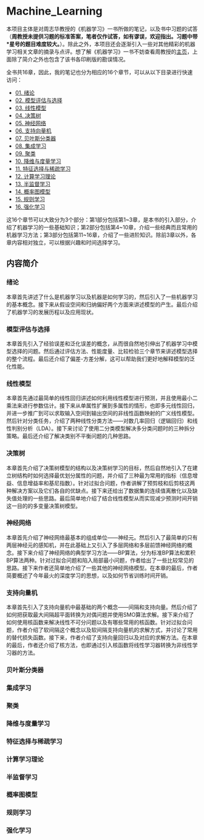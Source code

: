 # Machine_Learning

本项目主体是对周志华教授的《机器学习》一书所做的笔记，以及书中习题的试答（**周教授未提供习题的标准答案，笔者仅作试答，如有谬误，欢迎指出。习题中带\*星号的题目难度较大。**）。除此之外，本项目还会逐渐引入一些对其他精彩的机器学习相关文章的摘录与点评。想了解《机器学习》一书不妨查看周教授的[主页](http://cs.nju.edu.cn/zhouzh/zhouzh.files/publication/MLbook2016.htm)，上面除了简介之外也包含了该书各印刷版的勘误情况。

全书共16章，因此，我的笔记也分为相应的16个章节，可以从以下目录进行快速访问：

- [01. 绪论](https://github.com/familyld/Machine_Learning/blob/master/01introduction.md)
- [02. 模型评估与选择](https://github.com/familyld/Machine_Learning/blob/master/02model_evaluation_and_model_selection.md)
- [03. 线性模型](https://github.com/familyld/Machine_Learning/blob/master/03linear_model.md)
- [04. 决策树](https://github.com/familyld/Machine_Learning/blob/master/04decision_tree.md)
- [05. 神经网络](https://github.com/familyld/Machine_Learning/blob/master/05neural_network.md)
- [06. 支持向量机](https://github.com/familyld/Machine_Learning/blob/master/06support_vector_machine.md)
- [07. 贝叶斯分类器](https://github.com/familyld/Machine_Learning/blob/master/07Bayes_classifier.md)
- [08. 集成学习](https://github.com/familyld/Machine_Learning/blob/master/08ensemble_learning.md)
- [09. 聚类](https://github.com/familyld/Machine_Learning/blob/master/09clustering.md)
- [10. 降维与度量学习](https://github.com/familyld/Machine_Learning/blob/master/10dimension_reduction_and_metric_learning.md)
- [11. 特征选择与稀疏学习](https://github.com/familyld/Machine_Learning/blob/master/11feature_selection_and_sparse_learning.md)
- [12. 计算学习理论](https://github.com/familyld/Machine_Learning/blob/master/12computational_learning_theory.md)
- [13. 半监督学习](https://github.com/familyld/Machine_Learning/blob/master/13semi-supervised_learning.md)
- [14. 概率图模型](https://github.com/familyld/Machine_Learning/blob/master/14probabilistic_graphical_model.md)
- [15. 规则学习](https://github.com/familyld/Machine_Learning/blob/master/15rule_learning.md)
- [16. 强化学习](https://github.com/familyld/Machine_Learning/blob/master/16reinforcement_learning.md)

这16个章节可以大致分为3个部分：第1部分包括第1~3章，是本书的引入部分，介绍了机器学习的一些基础知识；第2部分包括第4~10章，介绍一些经典而且常用的机器学习方法；第3部分包括第11~16章，介绍了一些进阶知识。除前3章以外，各章内容相对独立，可以根据兴趣和时间选择学习。

## 内容简介

### 绪论

本章首先讲述了什么是机器学习以及机器是如何学习的，然后引入了一些机器学习的基本概念。接下来从假设空间和归纳偏好两个方面来讲述模型的产生。最后介绍了机器学习的发展历程以及应用现状。

### 模型评估与选择

本章首先引入了经验误差和泛化误差的概念，从而很自然地引伸出了机器学习中模型选择的问题。然后通过评估方法、性能度量、比较检验三个章节来讲述模型选择的整个流程。最后还介绍了偏差-方差分解，这可以帮助我们更好地解释模型的泛化性能。

### 线性模型

本章首先通过最简单的线性回归讲述如何利用线性模型进行预测，并且使用最小二乘法来进行参数估计。接下来从单属性扩展到多属性的情形，也即多元线性回归，并进一步推广到可以求取输入空间到输出空间的非线性函数映射的广义线性模型。然后针对分类任务，介绍了两种线性分类方法——对数几率回归（逻辑回归）和线性判别分析（LDA）。接下来讨论了使用二分类模型解决多分类问题时的三种拆分策略。最后还介绍了解决类别不平衡问题的几种思路。

### 决策树

本章首先介绍了决策树模型的结构以及决策树学习的目标，然后自然地引入了在建立树结构时如何选择最优划分属性的问题，并介绍了三种最为常用的指标（信息增益、信息增益率和基尼指数）。针对过拟合问题，作者讲解了预剪枝和后剪枝这两种解决方案以及它们各自的优缺点。接下来还给出了数据集的连续值离散化以及缺失值处理的一些思路。最后简单地介绍了结合线性模型从而实现减少预测时间开销这一目的的多变量决策树模型。

### 神经网络

本章首先介绍了神经网络最基本的组成单位——神经元。然后引入了最简单的只有两层神经元的感知机，并在此基础上又引入了多层网络和多层前馈神经网络的概念。接下来介绍了神经网络的典型学习方法——BP算法，分为标准BP算法和累积BP算法两种。针对过拟合问题和陷入局部最小问题，作者给出了一些比较常见的思路。接下来作者还简单地介绍了一些其他的神经网络模型。在本章的最后，作者简要概述了今年最火的深度学习的思想，以及如何节省训练时间开销。

### 支持向量机

本章首先引入了支持向量机中最基础的两个概念——间隔和支持向量。然后介绍了如何把获取最大间隔超平面转换为对偶问题并使用SMO算法求解。接下来介绍了如何使用核函数来解决线性不可分问题以及有哪些常用的核函数。针对过拟合问题，作者介绍了软间隔这个概念以及软间隔支持向量机的求解方式，并讨论了常用的替代损失函数。接下来，作者介绍了支持向量回归以及对应的求解方法。在本章的最后，作者还介绍了核方法，也即通过引入核函数将线性学习器转换为非线性学习器的方法。

### 贝叶斯分类器

### 集成学习

### 聚类

### 降维与度量学习

### 特征选择与稀疏学习

### 计算学习理论

### 半监督学习

### 概率图模型

### 规则学习

### 强化学习
